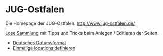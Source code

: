 JUG-Ostfalen
============

Die Homepage der JUG-Ostfalen. http://www.jug-ostfalen.de/

[Lose Sammlung](https://github.com/JUG-Ostfalen/JUG-Ostfalen.github.io/wiki/Tipps-zum-Editieren-von-Seiten) mit Tipps und Tricks beim Anlegen / Editieren der Seiten.

* [Deutsches Datumsformat](https://github.com/JUG-Ostfalen/JUG-Ostfalen.github.io/wiki/Tipps-zum-Editieren-von-Seiten#deutsches-datumsformat)
* [Einmalige locations definieren](https://github.com/JUG-Ostfalen/JUG-Ostfalen.github.io/wiki/Tipps-zum-Editieren-von-Seiten#location-am-post-definieren)
